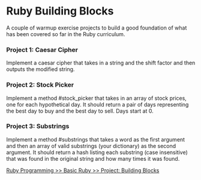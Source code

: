 # Ruby Building Blocks

A couple of warmup exercise projects to build a good foundation of what has been covered so far in the Ruby curriculum.

### Project 1: Caesar Cipher

Implement a caesar cipher that takes in a string and the shift factor and then outputs the modified string.

### Project 2: Stock Picker

Implement a method #stock_picker that takes in an array of stock prices, one for each hypothetical day. It should return a pair of days representing the best day to buy and the best day to sell. Days start at 0.

### Project 3: Substrings

Implement a method #substrings that takes a word as the first argument and then an array of valid substrings (your dictionary) as the second argument. It should return a hash listing each substring (case insensitive) that was found in the original string and how many times it was found.

[Ruby Programming >> Basic Ruby >> Project: Building Blocks](http://www.theodinproject.com/ruby-programming/building-blocks)